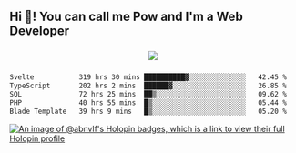 <h2 align="left">Hi 👋! You can call me Pow and I'm a Web Developer</h2>

###

<div align="center">
  <img src="https://profile-counter.glitch.me/abnvlf/count.svg?"  />
</div>

###

<!--START_SECTION:waka-->

```txt
Svelte           319 hrs 30 mins ██████████▓░░░░░░░░░░░░░░   42.45 %
TypeScript       202 hrs 2 mins  ██████▓░░░░░░░░░░░░░░░░░░   26.85 %
SQL              72 hrs 25 mins  ██▒░░░░░░░░░░░░░░░░░░░░░░   09.62 %
PHP              40 hrs 55 mins  █▒░░░░░░░░░░░░░░░░░░░░░░░   05.44 %
Blade Template   39 hrs 9 mins   █▒░░░░░░░░░░░░░░░░░░░░░░░   05.20 %
```

<!--END_SECTION:waka-->
<!-- <img src="https://raw.githubusercontent.com/abnvlf/abnvlf/output/snake.svg" alt="Snake animation" /> -->

<!-- <a href="https://open.spotify.com/user/31py3qwahsl76foqwc5f55butple">
  <img src="https://spotify-recently-played-readme.vercel.app/api?user=31py3qwahsl76foqwc5f55butple&count=5&unique=false" alt="Spotify recently played"  />
</a> -->

[![An image of @abnvlf's Holopin badges, which is a link to view their full Holopin profile](https://holopin.me/abnvlf)](https://holopin.io/@abnvlf)

###

